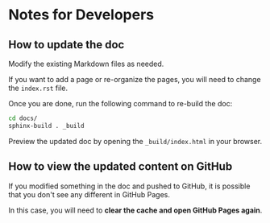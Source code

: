 # Notes for Developers

## How to update the doc
Modify the existing Markdown files as needed.

If you want to add a page or re-organize the pages, you will need to change the `index.rst` file.

Once you are done, run the following command to re-build the doc:
```bash
cd docs/
sphinx-build . _build
```

Preview the updated doc by opening the `_build/index.html` in your browser.

## How to view the updated content on GitHub
If you modified something in the doc and pushed to GitHub, it is possible that you don't see any different in GitHub Pages.

In this case, you will need to **clear the cache and open GitHub Pages again**.
